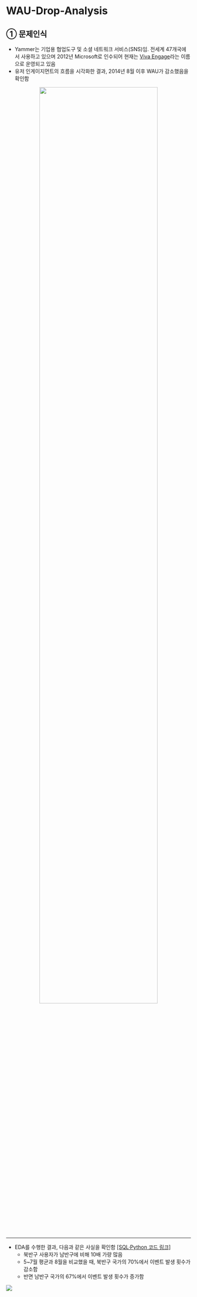 # WAU-Drop-Analysis

## ① 문제인식

* Yammer는 기업용 협업도구 및 소셜 네트워크 서비스(SNS)임. 전세계 47개국에서 사용하고 있으며 2012년 Microsoft로 인수되어 현재는 [Viva Engage](https://www.microsoft.com/ko-kr/microsoft-viva/engage)라는 이름으로 운영되고 있음
* 유저 인게이지먼트의 흐름을 시각화한 결과, 2014년 8월 이후 WAU가 감소했음을 확인함

<p align = 'center'><img src = 'https://github.com/TAEJIN-AHN/WAU-Drop-Analysis/assets/125945387/d090b796-6149-4b52-8746-a691cab6da25' width = 80%></p>

---
* EDA를 수행한 결과, 다음과 같은 사실을 확인함 [[SQL·Python 코드 링크]](https://github.com/TAEJIN-AHN/WAU-Drop-Analysis/blob/main/SQL_Python%20Code.md#%EB%AC%B8%EC%A0%9C-%EC%9D%B8%EC%8B%9D)
  * 북반구 사용자가 남반구에 비해 10배 가량 많음
  * 5~7월 평균과 8월을 비교했을 때, 북반구 국가의 70%에서 이벤트 발생 횟수가 감소함
  * 반면 남반구 국가의 67%에서 이벤트 발생 횟수가 증가함
<p><img src = 'https://github.com/TAEJIN-AHN/WAU-Drop-Analysis/assets/125945387/2097f43c-5fb2-4caa-90b7-a8e4f6e0037'></p>
